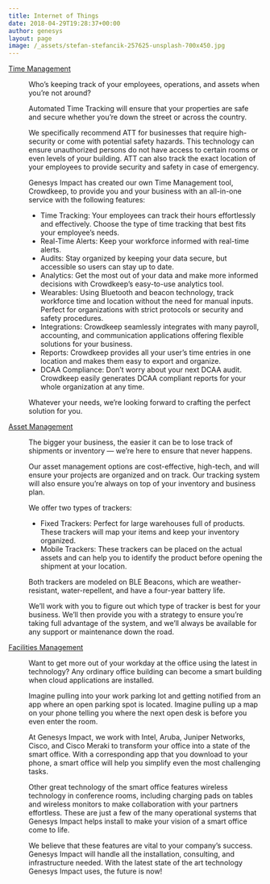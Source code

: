 ```yaml
---
title: Internet of Things
date: 2018-04-29T19:28:37+00:00
author: genesys
layout: page
image: /_assets/stefan-stefancik-257625-unsplash-700x450.jpg
---
```


<dl class="accordion">
                <dt><a id="1" href="">Time Management</a></dt>
                <dd>
                    <p>Who’s keeping track of your employees, operations, and assets when you’re not around?</p>
                    <p>Automated Time Tracking will ensure that your properties are safe and secure whether you’re down the street or across the country.</p>
                    <p>We specifically recommend ATT for businesses that require high-security or come with potential safety hazards. This technology can ensure unauthorized persons do not have access to certain rooms or even levels of your building. ATT can also track the exact location of your employees to provide security and safety in case of emergency.</p>
                    <p>Genesys Impact has created our own Time Management tool, Crowdkeep, to provide you and your business with an all-in-one service with the following features:</p>
                    <ul>
                        <li>Time Tracking: Your employees can track their hours effortlessly and effectively. Choose the type of time tracking that best fits your employee’s needs.</li>
                        <li>Real-Time Alerts: Keep your workforce informed with real-time alerts.</li>
                        <li>Audits: Stay organized by keeping your data secure, but accessible so users can stay up to date.</li>
                        <li>Analytics: Get the most out of your data and make more informed decisions with Crowdkeep’s easy-to-use analytics tool.</li>
                        <li>Wearables: Using Bluetooth and beacon technology, track workforce time and location without the need for manual inputs. Perfect for organizations with strict protocols or security and safety procedures.</li>
                        <li>Integrations: Crowdkeep seamlessly integrates with many payroll, accounting, and communication applications offering flexible solutions for your business.</li>
                        <li>Reports: Crowdkeep provides all your user’s time entries in one location and makes them easy to export and organize.</li>
                        <li>DCAA Compliance: Don’t worry about your next DCAA audit. Crowdkeep easily generates DCAA compliant reports for your whole organization at any time.</li>
                    </ul>
                    <p>Whatever your needs, we’re looking forward to crafting the perfect solution for you.</p>
                </dd>
                <dt><a id="2" href="">Asset Management</a></dt>
                <dd>
                    <p>The bigger your business, the easier it can be to lose track of shipments or inventory — we’re here to ensure that never happens.</p>
                    <p>Our asset management options are cost-effective, high-tech, and will ensure your projects are organized and on track. Our tracking system will also ensure you’re always on top of your inventory and business plan.</p>
                    <p>We offer two types of trackers:</p>
                    <ul>
                        <li>Fixed Trackers: Perfect for large warehouses full of products. These trackers will map your items and keep your inventory organized.</li>
                        <li>Mobile Trackers: These trackers can be placed on the actual assets and can help you to identify the product before opening the shipment at your location.</li>
                    </ul>
                    <p>Both trackers are modeled on BLE Beacons, which are weather-resistant, water-repellent, and have a four-year battery life.</p>
                    <p>We’ll work with you to figure out which type of tracker is best for your business. We’ll then provide you with a strategy to ensure you’re taking full advantage of the system, and we’ll always be available for any support or maintenance down the road. </p>
                </dd>
                <dt><a id="3" href="">Facilities Management</a></dt>
                <dd>
                    <p>Want to get more out of your workday at the office using the latest in technology? Any ordinary office building can become a smart building when cloud applications are installed.</p>
                    <p>Imagine pulling into your work parking lot and getting notified from an app where an open parking spot is located. Imagine pulling up a map on your phone telling you where the next open desk is before you even enter the room.</p>
                    <p>At Genesys Impact, we work with Intel, Aruba, Juniper Networks, Cisco, and Cisco Meraki to transform your office into a state of the smart office. With a corresponding app that you download to your phone, a smart office will help you simplify even the most challenging tasks.</p>
                    <p>Other great technology of the smart office features wireless technology in conference rooms, including charging pads on tables and wireless monitors to make collaboration with your partners effortless. These are just a few of the many operational systems that Genesys Impact helps install to make your vision of a smart office come to life.</p> 
                    <p>We believe that these features are vital to your company’s success. Genesys Impact will handle all the installation, consulting, and infrastructure needed. With the latest state of the art technology Genesys Impact uses, the future is now!</p>
                </dd>
            </dl>